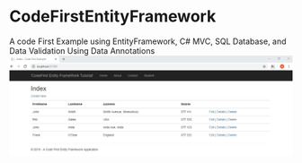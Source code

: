 # CodeFirstEntityFramework
A code First Example using EntityFramework, C# MVC, SQL Database, and Data Validation Using Data Annotations
![](CodeFirstEntityFramework/Images/Screen1.JPG)
